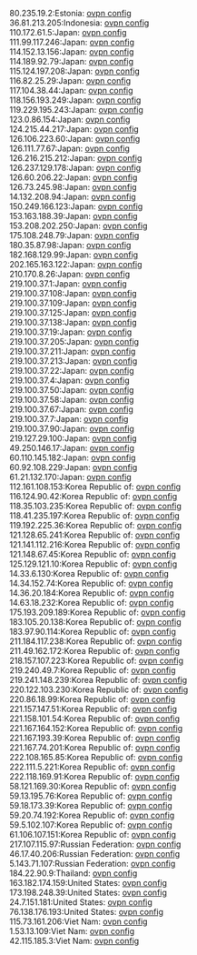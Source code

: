 80.235.19.2:Estonia: [ovpn config](vpn/80_235_19_2.ovpn)  
36.81.213.205:Indonesia: [ovpn config](vpn/36_81_213_205.ovpn)  
110.172.61.5:Japan: [ovpn config](vpn/110_172_61_5.ovpn)  
111.99.117.246:Japan: [ovpn config](vpn/111_99_117_246.ovpn)  
114.152.13.156:Japan: [ovpn config](vpn/114_152_13_156.ovpn)  
114.189.92.79:Japan: [ovpn config](vpn/114_189_92_79.ovpn)  
115.124.197.208:Japan: [ovpn config](vpn/115_124_197_208.ovpn)  
116.82.25.29:Japan: [ovpn config](vpn/116_82_25_29.ovpn)  
117.104.38.44:Japan: [ovpn config](vpn/117_104_38_44.ovpn)  
118.156.193.249:Japan: [ovpn config](vpn/118_156_193_249.ovpn)  
119.229.195.243:Japan: [ovpn config](vpn/119_229_195_243.ovpn)  
123.0.86.154:Japan: [ovpn config](vpn/123_0_86_154.ovpn)  
124.215.44.217:Japan: [ovpn config](vpn/124_215_44_217.ovpn)  
126.106.223.60:Japan: [ovpn config](vpn/126_106_223_60.ovpn)  
126.111.77.67:Japan: [ovpn config](vpn/126_111_77_67.ovpn)  
126.216.215.212:Japan: [ovpn config](vpn/126_216_215_212.ovpn)  
126.237.129.178:Japan: [ovpn config](vpn/126_237_129_178.ovpn)  
126.60.206.22:Japan: [ovpn config](vpn/126_60_206_22.ovpn)  
126.73.245.98:Japan: [ovpn config](vpn/126_73_245_98.ovpn)  
14.132.208.94:Japan: [ovpn config](vpn/14_132_208_94.ovpn)  
150.249.166.123:Japan: [ovpn config](vpn/150_249_166_123.ovpn)  
153.163.188.39:Japan: [ovpn config](vpn/153_163_188_39.ovpn)  
153.208.202.250:Japan: [ovpn config](vpn/153_208_202_250.ovpn)  
175.108.248.79:Japan: [ovpn config](vpn/175_108_248_79.ovpn)  
180.35.87.98:Japan: [ovpn config](vpn/180_35_87_98.ovpn)  
182.168.129.99:Japan: [ovpn config](vpn/182_168_129_99.ovpn)  
202.165.163.122:Japan: [ovpn config](vpn/202_165_163_122.ovpn)  
210.170.8.26:Japan: [ovpn config](vpn/210_170_8_26.ovpn)  
219.100.37.1:Japan: [ovpn config](vpn/219_100_37_1.ovpn)  
219.100.37.108:Japan: [ovpn config](vpn/219_100_37_108.ovpn)  
219.100.37.109:Japan: [ovpn config](vpn/219_100_37_109.ovpn)  
219.100.37.125:Japan: [ovpn config](vpn/219_100_37_125.ovpn)  
219.100.37.138:Japan: [ovpn config](vpn/219_100_37_138.ovpn)  
219.100.37.19:Japan: [ovpn config](vpn/219_100_37_19.ovpn)  
219.100.37.205:Japan: [ovpn config](vpn/219_100_37_205.ovpn)  
219.100.37.211:Japan: [ovpn config](vpn/219_100_37_211.ovpn)  
219.100.37.213:Japan: [ovpn config](vpn/219_100_37_213.ovpn)  
219.100.37.22:Japan: [ovpn config](vpn/219_100_37_22.ovpn)  
219.100.37.4:Japan: [ovpn config](vpn/219_100_37_4.ovpn)  
219.100.37.50:Japan: [ovpn config](vpn/219_100_37_50.ovpn)  
219.100.37.58:Japan: [ovpn config](vpn/219_100_37_58.ovpn)  
219.100.37.67:Japan: [ovpn config](vpn/219_100_37_67.ovpn)  
219.100.37.7:Japan: [ovpn config](vpn/219_100_37_7.ovpn)  
219.100.37.90:Japan: [ovpn config](vpn/219_100_37_90.ovpn)  
219.127.29.100:Japan: [ovpn config](vpn/219_127_29_100.ovpn)  
49.250.146.17:Japan: [ovpn config](vpn/49_250_146_17.ovpn)  
60.110.145.182:Japan: [ovpn config](vpn/60_110_145_182.ovpn)  
60.92.108.229:Japan: [ovpn config](vpn/60_92_108_229.ovpn)  
61.21.132.170:Japan: [ovpn config](vpn/61_21_132_170.ovpn)  
112.161.108.153:Korea Republic of: [ovpn config](vpn/112_161_108_153.ovpn)  
116.124.90.42:Korea Republic of: [ovpn config](vpn/116_124_90_42.ovpn)  
118.35.103.235:Korea Republic of: [ovpn config](vpn/118_35_103_235.ovpn)  
118.41.235.197:Korea Republic of: [ovpn config](vpn/118_41_235_197.ovpn)  
119.192.225.36:Korea Republic of: [ovpn config](vpn/119_192_225_36.ovpn)  
121.128.65.241:Korea Republic of: [ovpn config](vpn/121_128_65_241.ovpn)  
121.141.112.216:Korea Republic of: [ovpn config](vpn/121_141_112_216.ovpn)  
121.148.67.45:Korea Republic of: [ovpn config](vpn/121_148_67_45.ovpn)  
125.129.121.10:Korea Republic of: [ovpn config](vpn/125_129_121_10.ovpn)  
14.33.6.130:Korea Republic of: [ovpn config](vpn/14_33_6_130.ovpn)  
14.34.152.74:Korea Republic of: [ovpn config](vpn/14_34_152_74.ovpn)  
14.36.20.184:Korea Republic of: [ovpn config](vpn/14_36_20_184.ovpn)  
14.63.18.232:Korea Republic of: [ovpn config](vpn/14_63_18_232.ovpn)  
175.193.209.189:Korea Republic of: [ovpn config](vpn/175_193_209_189.ovpn)  
183.105.20.138:Korea Republic of: [ovpn config](vpn/183_105_20_138.ovpn)  
183.97.90.114:Korea Republic of: [ovpn config](vpn/183_97_90_114.ovpn)  
211.184.117.238:Korea Republic of: [ovpn config](vpn/211_184_117_238.ovpn)  
211.49.162.172:Korea Republic of: [ovpn config](vpn/211_49_162_172.ovpn)  
218.157.107.223:Korea Republic of: [ovpn config](vpn/218_157_107_223.ovpn)  
219.240.49.7:Korea Republic of: [ovpn config](vpn/219_240_49_7.ovpn)  
219.241.148.239:Korea Republic of: [ovpn config](vpn/219_241_148_239.ovpn)  
220.122.103.230:Korea Republic of: [ovpn config](vpn/220_122_103_230.ovpn)  
220.86.18.99:Korea Republic of: [ovpn config](vpn/220_86_18_99.ovpn)  
221.157.147.51:Korea Republic of: [ovpn config](vpn/221_157_147_51.ovpn)  
221.158.101.54:Korea Republic of: [ovpn config](vpn/221_158_101_54.ovpn)  
221.167.164.152:Korea Republic of: [ovpn config](vpn/221_167_164_152.ovpn)  
221.167.193.39:Korea Republic of: [ovpn config](vpn/221_167_193_39.ovpn)  
221.167.74.201:Korea Republic of: [ovpn config](vpn/221_167_74_201.ovpn)  
222.108.165.85:Korea Republic of: [ovpn config](vpn/222_108_165_85.ovpn)  
222.111.5.221:Korea Republic of: [ovpn config](vpn/222_111_5_221.ovpn)  
222.118.169.91:Korea Republic of: [ovpn config](vpn/222_118_169_91.ovpn)  
58.121.169.30:Korea Republic of: [ovpn config](vpn/58_121_169_30.ovpn)  
59.13.195.76:Korea Republic of: [ovpn config](vpn/59_13_195_76.ovpn)  
59.18.173.39:Korea Republic of: [ovpn config](vpn/59_18_173_39.ovpn)  
59.20.74.192:Korea Republic of: [ovpn config](vpn/59_20_74_192.ovpn)  
59.5.102.107:Korea Republic of: [ovpn config](vpn/59_5_102_107.ovpn)  
61.106.107.151:Korea Republic of: [ovpn config](vpn/61_106_107_151.ovpn)  
217.107.115.97:Russian Federation: [ovpn config](vpn/217_107_115_97.ovpn)  
46.17.40.206:Russian Federation: [ovpn config](vpn/46_17_40_206.ovpn)  
5.143.71.107:Russian Federation: [ovpn config](vpn/5_143_71_107.ovpn)  
184.22.90.9:Thailand: [ovpn config](vpn/184_22_90_9.ovpn)  
163.182.174.159:United States: [ovpn config](vpn/163_182_174_159.ovpn)  
173.198.248.39:United States: [ovpn config](vpn/173_198_248_39.ovpn)  
24.7.151.181:United States: [ovpn config](vpn/24_7_151_181.ovpn)  
76.138.176.193:United States: [ovpn config](vpn/76_138_176_193.ovpn)  
115.73.161.206:Viet Nam: [ovpn config](vpn/115_73_161_206.ovpn)  
1.53.13.109:Viet Nam: [ovpn config](vpn/1_53_13_109.ovpn)  
42.115.185.3:Viet Nam: [ovpn config](vpn/42_115_185_3.ovpn)  
